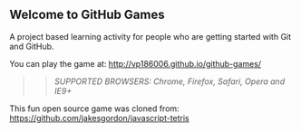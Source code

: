 ## Welcome to GitHub Games

A project based learning activity for people who are getting started with Git and GitHub.

You can play the game at: http://vp186006.github.io/github-games/

>> _*SUPPORTED BROWSERS*: Chrome, Firefox, Safari, Opera and IE9+_

This fun open source game was cloned from: https://github.com/jakesgordon/javascript-tetris
